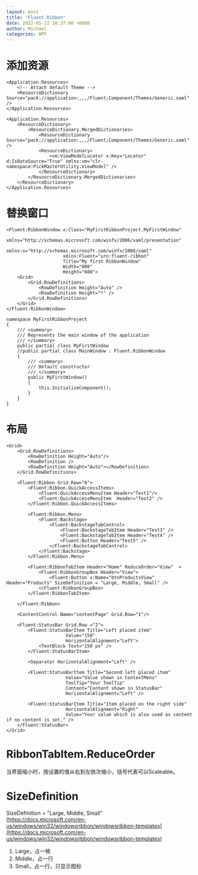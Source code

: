 ```yaml
---
layout: post
title: "Fluent.Ribbon"
date: 2022-05-22 16:37:00 +0800
author: Michael
categories: WPF
---
```


# 添加资源
	<Application.Resources>
	    <!-- Attach default Theme -->
	    <ResourceDictionary Source="pack://application:,,,/Fluent;Component/Themes/Generic.xaml" />
	</Application.Resources>

    <Application.Resources>
        <ResourceDictionary>
            <ResourceDictionary.MergedDictionaries>
                <ResourceDictionary Source="pack://application:,,,/Fluent;Component/Themes/Generic.xaml" />
                <ResourceDictionary>
                    <vm:ViewModelLocator x:Key="Locator" d:IsDataSource="True" xmlns:vm="clr-namespace:PickMasterUtility.ViewModel" />
                </ResourceDictionary>
            </ResourceDictionary.MergedDictionaries>
        </ResourceDictionary>
    </Application.Resources>

# 替换窗口
	<Fluent:RibbonWindow x:Class="MyFirstRibbonProject.MyFirstWindow"
	                     xmlns="http://schemas.microsoft.com/winfx/2006/xaml/presentation"
	                     xmlns:x="http://schemas.microsoft.com/winfx/2006/xaml"
	                     xmlns:Fluent="urn:fluent-ribbon"
	                     Title="My first RibbonWindow" 
	                     Width="800" 
	                     Height="600">
	    <Grid>
	        <Grid.RowDefinitions>
	            <RowDefinition Height="Auto" />
	            <RowDefinition Height="*" />
	        </Grid.RowDefinitions>
	    </Grid>
	</Fluent:RibbonWindow>

	namespace MyFirstRibbonProject
	{
	    /// <summary>
	    /// Represents the main window of the application
	    /// </summary>
	    public partial class MyFirstWindow
		//public partial class MainWindow : Fluent.RibbonWindow
	    {
	        /// <summary>
	        /// Default constructor
	        /// </summary>
	        public MyFirstWindow()
	        {
	            this.InitializeComponent();
	        }
	    }
	}

# 布局
    <Grid>
        <Grid.RowDefinitions>
            <RowDefinition Height="Auto"/>
            <RowDefinition />
            <RowDefinition Height="Auto"></RowDefinition>
        </Grid.RowDefinitions>

        <Fluent:Ribbon Grid.Row="0">
            <Fluent:Ribbon.QuickAccessItems>
                <Fluent:QuickAccessMenuItem Header="Test1"/>
                <Fluent:QuickAccessMenuItem  Header="Test2" />
            </Fluent:Ribbon.QuickAccessItems>

            <Fluent:Ribbon.Menu>
                <Fluent:Backstage>
                    <Fluent:BackstageTabControl>
                        <Fluent:BackstageTabItem Header="Test3" />
                        <Fluent:BackstageTabItem Header="Test4" />
                        <Fluent:Button Header="Test5" />
                    </Fluent:BackstageTabControl>
                </Fluent:Backstage>
            </Fluent:Ribbon.Menu>

            <Fluent:RibbonTabItem Header="Home" ReduceOrder="View"  >
                <Fluent:RibbonGroupBox Header="View">
                    <Fluent:Button x:Name="btnProductsView" Header="Products" SizeDefinition = "Large, Middle, Small" />
                </Fluent:RibbonGroupBox>
            </Fluent:RibbonTabItem>

        </Fluent:Ribbon>

        <ContentControl Name="contentPage" Grid.Row="1"/>

        <Fluent:StatusBar Grid.Row ="2">
            <Fluent:StatusBarItem Title="Left placed item"
                          Value="150"
                          HorizontalAlignment="Left">
                <TextBlock Text="150 px" />
            </Fluent:StatusBarItem>

            <Separator HorizontalAlignment="Left" />

            <Fluent:StatusBarItem Title="Second left placed item"
                          Value="Value shown in ContextMenu"
                          ToolTip="Your ToolTip"
                          Content="Content shown in StatusBar"
                          HorizontalAlignment="Left" />

            <Fluent:StatusBarItem Title="Item placed on the right side"
                          HorizontalAlignment="Right"
                          Value="Your value which is also used as content if no content is set." />
        </Fluent:StatusBar>
    </Grid>

# RibbonTabItem.ReduceOrder
当界面缩小时，按设置的值从右到左依次缩小，括号代表可以Scaleable。

# SizeDefinition
SizeDefinition = "Large, Middle, Small"  
[https://docs.microsoft.com/en-us/windows/win32/windowsribbon/windowsribbon-templates](https://docs.microsoft.com/en-us/windows/win32/windowsribbon/windowsribbon-templates)  

1. Large，占一格
1. Middle，占一行
1. Small，占一行，只显示图标